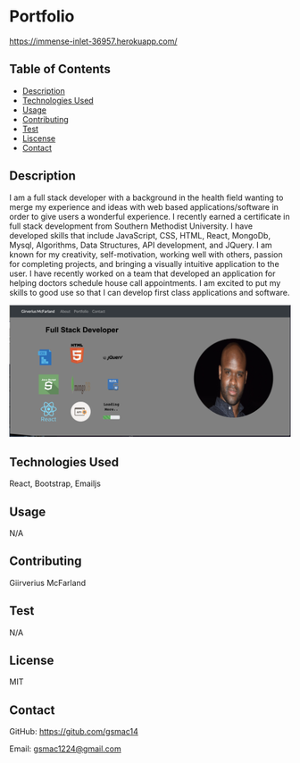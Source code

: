 # Portfolio
  https://immense-inlet-36957.herokuapp.com/
  ## Table of Contents
  * [Description](#description)
  * [Technologies Used](#technologies)
  * [Usage](#usage)
  * [Contributing](#contributing)
  * [Test](#test)
  * [Liscense](#liscense)
  * [Contact](#contact)
  
  ## Description
  I am a full stack developer with a background in the health field wanting to merge my experience and ideas with web based applications/software in order to give users a wonderful experience. I recently earned a certificate in full stack development from Southern Methodist University. I have developed skills that include JavaScript, CSS, HTML, React, MongoDb, Mysql, Algorithms, Data Structures, API development, and JQuery. I am known for my creativity, self-motivation, working well with others, passion for completing projects, and bringing a visually intuitive application to the user. I have recently worked on a team that developed an application for helping doctors schedule house call appointments. I am excited to put my skills to good use so that I can develop first class applications and software.

![Alt text](/Portfolio-image.png)


  ## Technologies Used
  React, Bootstrap, Emailjs
  
  ## Usage
  N/A
  
  ## Contributing 
  Giirverius McFarland

  ## Test
  N/A 

  ## License
  MIT

  ## Contact
  GitHub: https://gitub.com/gsmac14

  Email: gsmac1224@gmail.com
